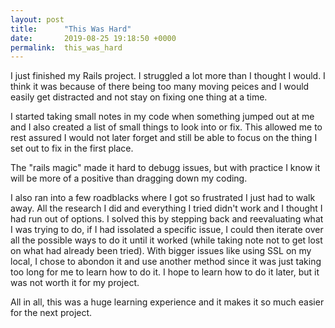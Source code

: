 ```yaml
---
layout: post
title:      "This Was Hard"
date:       2019-08-25 19:18:50 +0000
permalink:  this_was_hard
---
```



I just finished my Rails project. I struggled a lot more than I thought I would. I think it was because of there being too many moving peices and I would easily get distracted and not stay on fixing one thing at a time.

I started taking small notes in my code when something jumped out at me and I also created a list of small things to look into or fix. This allowed me to rest assured I would not later forget and still be able to focus on the thing I set out to fix in the first place.

The "rails magic" made it hard to debugg issues, but with practice I know it will be more of a positive than dragging down my coding.

I also ran into a few roadblacks where I got so frustrated I just had to walk away. All the research I did and everything I tried didn't work and I thought I had run out of options. I solved this by stepping back and reevaluating what I was trying to do, if I had issolated a specific issue, I could then iterate over all the possible ways to do it until it worked (while taking note not to get lost on what had already been tried). With bigger issues like using SSL on my local, I chose to abondon it and use another method since it was just taking too long for me to learn how to do it. I hope to learn how to do it later, but it was not worth it for my project.

All in all, this was a huge learning experience and it makes it so much easier for the next project.
